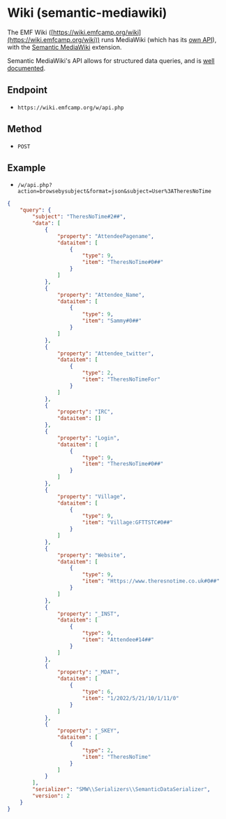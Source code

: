 # Wiki (semantic-mediawiki)
The EMF Wiki ([https://wiki.emfcamp.org/wiki](https://wiki.emfcamp.org/wiki)) runs MediaWiki (which has its [own API](https://www.mediawiki.org/wiki/API:Main_page)), with the [Semantic MediaWiki](https://www.semantic-mediawiki.org/wiki/Semantic_MediaWiki) extension.

Semantic MediaWiki's API allows for structured data queries, and is [well documented](https://www.semantic-mediawiki.org/wiki/Help:API).

## Endpoint
 - `https://wiki.emfcamp.org/w/api.php`

## Method
 - `POST`

## Example
 - `/w/api.php?action=browsebysubject&format=json&subject=User%3ATheresNoTime`

```json
{
    "query": {
        "subject": "TheresNoTime#2##",
        "data": [
            {
                "property": "AttendeePagename",
                "dataitem": [
                    {
                        "type": 9,
                        "item": "TheresNoTime#0##"
                    }
                ]
            },
            {
                "property": "Attendee_Name",
                "dataitem": [
                    {
                        "type": 9,
                        "item": "Sammy#0##"
                    }
                ]
            },
            {
                "property": "Attendee_twitter",
                "dataitem": [
                    {
                        "type": 2,
                        "item": "TheresNoTimeFor"
                    }
                ]
            },
            {
                "property": "IRC",
                "dataitem": []
            },
            {
                "property": "Login",
                "dataitem": [
                    {
                        "type": 9,
                        "item": "TheresNoTime#0##"
                    }
                ]
            },
            {
                "property": "Village",
                "dataitem": [
                    {
                        "type": 9,
                        "item": "Village:GFTTSTC#0##"
                    }
                ]
            },
            {
                "property": "Website",
                "dataitem": [
                    {
                        "type": 9,
                        "item": "Https://www.theresnotime.co.uk#0##"
                    }
                ]
            },
            {
                "property": "_INST",
                "dataitem": [
                    {
                        "type": 9,
                        "item": "Attendee#14##"
                    }
                ]
            },
            {
                "property": "_MDAT",
                "dataitem": [
                    {
                        "type": 6,
                        "item": "1/2022/5/21/10/1/11/0"
                    }
                ]
            },
            {
                "property": "_SKEY",
                "dataitem": [
                    {
                        "type": 2,
                        "item": "TheresNoTime"
                    }
                ]
            }
        ],
        "serializer": "SMW\\Serializers\\SemanticDataSerializer",
        "version": 2
    }
}
```
